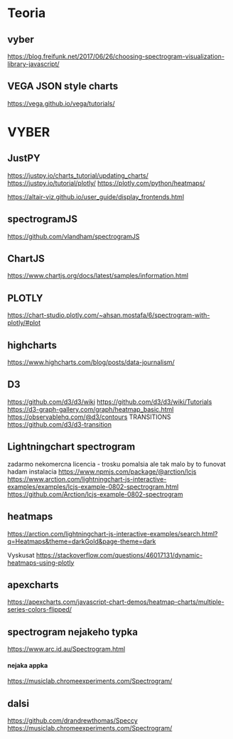 # Teoria
## vyber
https://blog.freifunk.net/2017/06/26/choosing-spectrogram-visualization-library-javascript/

##  VEGA JSON style charts
https://vega.github.io/vega/tutorials/

# VYBER
## JustPY
https://justpy.io/charts_tutorial/updating_charts/
https://justpy.io/tutorial/plotly/
https://plotly.com/python/heatmaps/

https://altair-viz.github.io/user_guide/display_frontends.html

## spectrogramJS
https://github.com/vlandham/spectrogramJS

## ChartJS
https://www.chartjs.org/docs/latest/samples/information.html

## PLOTLY 
https://chart-studio.plotly.com/~ahsan.mostafa/6/spectrogram-with-plotly/#plot

## highcharts
https://www.highcharts.com/blog/posts/data-journalism/


## D3
https://github.com/d3/d3/wiki
https://github.com/d3/d3/wiki/Tutorials
https://d3-graph-gallery.com/graph/heatmap_basic.html
https://observablehq.com/@d3/contours
TRANSITIONS 
https://github.com/d3/d3-transition

## Lightningchart  spectrogram
zadarmo nekomercna licencia - trosku pomalsia ale tak malo by to funovat hadam
instalacia https://www.npmjs.com/package/@arction/lcjs
https://www.arction.com/lightningchart-js-interactive-examples/examples/lcjs-example-0802-spectrogram.html
https://github.com/Arction/lcjs-example-0802-spectrogram

## heatmaps
https://arction.com/lightningchart-js-interactive-examples/search.html?q=Heatmaps&theme=darkGold&page-theme=dark

Vyskusat
https://stackoverflow.com/questions/46017131/dynamic-heatmaps-using-plotly

## apexcharts
https://apexcharts.com/javascript-chart-demos/heatmap-charts/multiple-series-colors-flipped/

## spectrogram nejakeho typka
https://www.arc.id.au/Spectrogram.html 

#### nejaka appka
https://musiclab.chromeexperiments.com/Spectrogram/

## dalsi 
https://github.com/drandrewthomas/Speccy
https://musiclab.chromeexperiments.com/Spectrogram/
